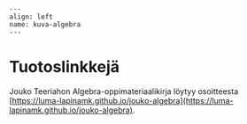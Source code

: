 ```{figure} ../images/rovaniemi.png
---
align: left
name: kuva-algebra
---
```


# Tuotoslinkkejä


Jouko Teeriahon Algebra-oppimateriaalikirja löytyy osoitteesta [https://luma-lapinamk.github.io/jouko-algebra](https://luma-lapinamk.github.io/jouko-algebra).
